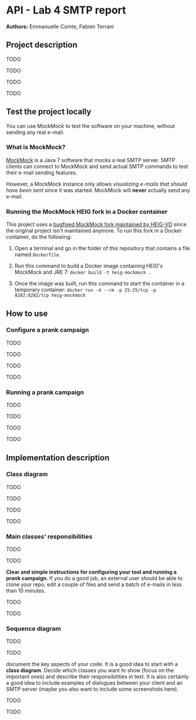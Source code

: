 # API - Lab 4 SMTP report

**Authors:** Emmanuelle Comte, Fabien Terrani

## Project description

TODO

TODO

TODO

TODO

## Test the project locally

You can use MockMock to test the software on your machine, without sending any real e-mail.

### What is MockMock?

[MockMock](https://github.com/tweakers/MockMock) is a Java 7 software that mocks a real SMTP server. SMTP clients can connect to MockMock and send actual SMTP commands to test their e-mail sending features.

However, a MockMock instance only allows *visualizing e-mails that should have been sent* since it was started. MockMock will **never** actually send any e-mail.

### Running the MockMock HEIG fork in a Docker container

This project uses a [bugfixed MockMock fork maintained by HEIG-VD](https://github.com/HEIGVD-Course-API/MockMock) since the original project isn't maintained anymore. To run this fork in a Docker container, do the following:

1. Open a terminal and go in the folder of this repository that contains a file named `Dockerfile`.

2. Run this command to build a Docker image containing HEIG's MockMock and JRE 7:
   `docker build -t heig-mockmock .`

3. Once the image was built, run this command to start the container in a temporary container:
   `docker run -d --rm -p 25:25/tcp -p 8282:8282/tcp heig-mockmock`

## How to use

### Configure a prank campaign

TODO

TODO

TODO

TODO

### Running a prank campaign

TODO

TODO

TODO

TODO

## Implementation description

### Class diagram

TODO

TODO

TODO

TODO

### Main classes' responsibilities

TODO

TODO

**Clear and simple instructions for configuring your tool and running a prank campaign**. If you do a good job, an external user should be able to clone your  repo, edit a couple of files and send a batch of e-mails in less than 10 minutes.

TODO

TODO

### Sequence diagram

TODO

TODO

document the key aspects of your code. It is a good idea to start with a **class diagram**. Decide which classes you want to show (focus on the important ones) and describe their responsibilities in text. It is also certainly a good  idea to include examples of dialogues between your client and an SMTP  server (maybe you also want to include some screenshots here).

TODO

TODO

